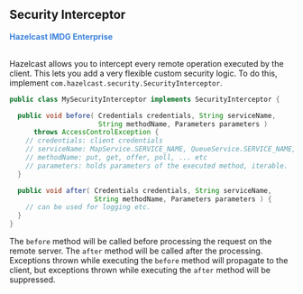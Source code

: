 
## Security Interceptor

<font color="#3981DB">**Hazelcast IMDG Enterprise**</font>
<br></br>


Hazelcast allows you to intercept every remote operation executed by the client. This lets you add a very flexible custom security logic. To do this, implement `com.hazelcast.security.SecurityInterceptor`.

```java
public class MySecurityInterceptor implements SecurityInterceptor {

  public void before( Credentials credentials, String serviceName,
                      String methodName, Parameters parameters )
      throws AccessControlException {
    // credentials: client credentials 
    // serviceName: MapService.SERVICE_NAME, QueueService.SERVICE_NAME, ... etc
    // methodName: put, get, offer, poll, ... etc
    // parameters: holds parameters of the executed method, iterable.
  }

  public void after( Credentials credentials, String serviceName,
                     String methodName, Parameters parameters ) {
    // can be used for logging etc.
  }
}
```

The `before` method will be called before processing the request on the remote server. The `after` method will be called after the processing. Exceptions thrown while executing the `before` method will propagate to the client, but exceptions thrown while executing the `after` method will be suppressed.  
